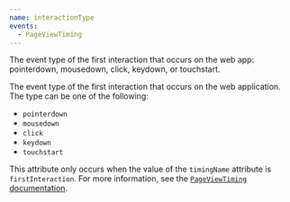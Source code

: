 ```yaml
---
name: interactionType
events:
  - PageViewTiming
---
```


The event type of the first interaction that occurs on the web app: pointerdown, mousedown, click, keydown, or touchstart.

The event type of the first interaction that occurs on the web application. The type can be one of the following:

*   `pointerdown`
*   `mousedown`
*   `click`
*   `keydown`
*   `touchstart`

This attribute only occurs when the value of the `timingName` attribute is `firstInteraction`. For more information, see the [`PageViewTiming` documentation](https://docs.newrelic.com/docs/browser/new-relic-browser/page-load-timing-resources/pageviewtiming-async-or-dynamic-page-details).